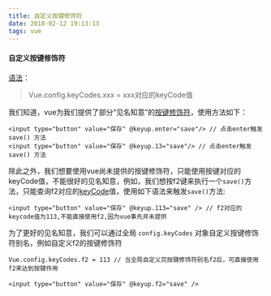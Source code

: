 ```yaml
---
title: 自定义按键修饰符
date: 2018-02-12 19:13:13
tags: vue
---
```

#### 自定义按键修饰符
[语法](https://cn.vuejs.org/v2/guide/events.html#%E6%8C%89%E9%94%AE%E4%BF%AE%E9%A5%B0%E7%AC%A6)： 
> Vue.config.keyCodes.xxx = xxx对应的keyCode值

<!--more-->

我们知道，vue为我们提供了部分“见名知意”的[按键修饰符](https://cn.vuejs.org/v2/guide/events.html#%E6%8C%89%E9%94%AE%E4%BF%AE%E9%A5%B0%E7%AC%A6)，使用方法如下：

	<input type="button" value="保存" @keyup.enter="save"/> // 点击enter触发 save() 方法
	<input type="button" value="保存" @keyup.13="save"/> // 点击enter触发 save() 方法

除此之外，我们想要使用vue尚未提供的按键修饰符，只能使用按键对应的keyCode值，不能很好的见名知意，例如，我们想按f2键来执行一个`save()`方法，只能查询f2对应的[keyCode](http://www.cnblogs.com/wuhua1/p/6686237.html)值，使用如下语法来触发`save()`方法:

	<input type="button" value="保存" @keyup.113="save" /> // f2对应的keycode值为113,不能直接使用f2,因为vue事先并未提供

为了更好的见名知意，我们可以通过全局 `config.keyCodes` 对象自定义按键修饰符别名，例如自定义f2的按键修饰符

	Vue.config.keyCodes.f2 = 113 // 当全局自定义完按键修饰符别名f2后，可直接使用f2来达到按键作用
	
	<input type="button" value="保存" @keyup.f2="save" /> 

